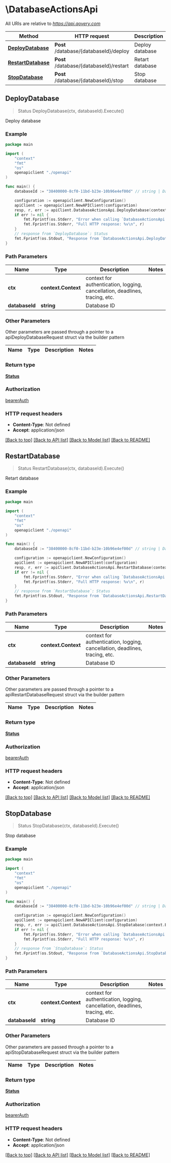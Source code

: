 # \DatabaseActionsApi

All URIs are relative to *https://api.qovery.com*

Method | HTTP request | Description
------------- | ------------- | -------------
[**DeployDatabase**](DatabaseActionsApi.md#DeployDatabase) | **Post** /database/{databaseId}/deploy | Deploy database 
[**RestartDatabase**](DatabaseActionsApi.md#RestartDatabase) | **Post** /database/{databaseId}/restart | Retart database
[**StopDatabase**](DatabaseActionsApi.md#StopDatabase) | **Post** /database/{databaseId}/stop | Stop database



## DeployDatabase

> Status DeployDatabase(ctx, databaseId).Execute()

Deploy database 

### Example

```go
package main

import (
    "context"
    "fmt"
    "os"
    openapiclient "./openapi"
)

func main() {
    databaseId := "38400000-8cf0-11bd-b23e-10b96e4ef00d" // string | Database ID

    configuration := openapiclient.NewConfiguration()
    apiClient := openapiclient.NewAPIClient(configuration)
    resp, r, err := apiClient.DatabaseActionsApi.DeployDatabase(context.Background(), databaseId).Execute()
    if err != nil {
        fmt.Fprintf(os.Stderr, "Error when calling `DatabaseActionsApi.DeployDatabase``: %v\n", err)
        fmt.Fprintf(os.Stderr, "Full HTTP response: %v\n", r)
    }
    // response from `DeployDatabase`: Status
    fmt.Fprintf(os.Stdout, "Response from `DatabaseActionsApi.DeployDatabase`: %v\n", resp)
}
```

### Path Parameters


Name | Type | Description  | Notes
------------- | ------------- | ------------- | -------------
**ctx** | **context.Context** | context for authentication, logging, cancellation, deadlines, tracing, etc.
**databaseId** | **string** | Database ID | 

### Other Parameters

Other parameters are passed through a pointer to a apiDeployDatabaseRequest struct via the builder pattern


Name | Type | Description  | Notes
------------- | ------------- | ------------- | -------------


### Return type

[**Status**](Status.md)

### Authorization

[bearerAuth](../README.md#bearerAuth)

### HTTP request headers

- **Content-Type**: Not defined
- **Accept**: application/json

[[Back to top]](#) [[Back to API list]](../README.md#documentation-for-api-endpoints)
[[Back to Model list]](../README.md#documentation-for-models)
[[Back to README]](../README.md)


## RestartDatabase

> Status RestartDatabase(ctx, databaseId).Execute()

Retart database

### Example

```go
package main

import (
    "context"
    "fmt"
    "os"
    openapiclient "./openapi"
)

func main() {
    databaseId := "38400000-8cf0-11bd-b23e-10b96e4ef00d" // string | Database ID

    configuration := openapiclient.NewConfiguration()
    apiClient := openapiclient.NewAPIClient(configuration)
    resp, r, err := apiClient.DatabaseActionsApi.RestartDatabase(context.Background(), databaseId).Execute()
    if err != nil {
        fmt.Fprintf(os.Stderr, "Error when calling `DatabaseActionsApi.RestartDatabase``: %v\n", err)
        fmt.Fprintf(os.Stderr, "Full HTTP response: %v\n", r)
    }
    // response from `RestartDatabase`: Status
    fmt.Fprintf(os.Stdout, "Response from `DatabaseActionsApi.RestartDatabase`: %v\n", resp)
}
```

### Path Parameters


Name | Type | Description  | Notes
------------- | ------------- | ------------- | -------------
**ctx** | **context.Context** | context for authentication, logging, cancellation, deadlines, tracing, etc.
**databaseId** | **string** | Database ID | 

### Other Parameters

Other parameters are passed through a pointer to a apiRestartDatabaseRequest struct via the builder pattern


Name | Type | Description  | Notes
------------- | ------------- | ------------- | -------------


### Return type

[**Status**](Status.md)

### Authorization

[bearerAuth](../README.md#bearerAuth)

### HTTP request headers

- **Content-Type**: Not defined
- **Accept**: application/json

[[Back to top]](#) [[Back to API list]](../README.md#documentation-for-api-endpoints)
[[Back to Model list]](../README.md#documentation-for-models)
[[Back to README]](../README.md)


## StopDatabase

> Status StopDatabase(ctx, databaseId).Execute()

Stop database

### Example

```go
package main

import (
    "context"
    "fmt"
    "os"
    openapiclient "./openapi"
)

func main() {
    databaseId := "38400000-8cf0-11bd-b23e-10b96e4ef00d" // string | Database ID

    configuration := openapiclient.NewConfiguration()
    apiClient := openapiclient.NewAPIClient(configuration)
    resp, r, err := apiClient.DatabaseActionsApi.StopDatabase(context.Background(), databaseId).Execute()
    if err != nil {
        fmt.Fprintf(os.Stderr, "Error when calling `DatabaseActionsApi.StopDatabase``: %v\n", err)
        fmt.Fprintf(os.Stderr, "Full HTTP response: %v\n", r)
    }
    // response from `StopDatabase`: Status
    fmt.Fprintf(os.Stdout, "Response from `DatabaseActionsApi.StopDatabase`: %v\n", resp)
}
```

### Path Parameters


Name | Type | Description  | Notes
------------- | ------------- | ------------- | -------------
**ctx** | **context.Context** | context for authentication, logging, cancellation, deadlines, tracing, etc.
**databaseId** | **string** | Database ID | 

### Other Parameters

Other parameters are passed through a pointer to a apiStopDatabaseRequest struct via the builder pattern


Name | Type | Description  | Notes
------------- | ------------- | ------------- | -------------


### Return type

[**Status**](Status.md)

### Authorization

[bearerAuth](../README.md#bearerAuth)

### HTTP request headers

- **Content-Type**: Not defined
- **Accept**: application/json

[[Back to top]](#) [[Back to API list]](../README.md#documentation-for-api-endpoints)
[[Back to Model list]](../README.md#documentation-for-models)
[[Back to README]](../README.md)

